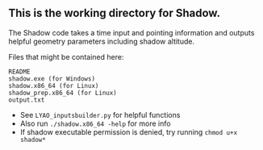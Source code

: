 ## This is the working directory for Shadow.

The Shadow code takes a time input and pointing information and outputs helpful geometry parameters including shadow altitude.

Files that might be contained here:
```
README
shadow.exe (for Windows)
shadow.x86_64 (for Linux)
shadow_prep.x86_64 (for Linux)
output.txt
```

* See ```LYAO_inputsbuilder.py``` for helpful functions
* Also run ```./shadow.x86_64 -help``` for more info
* If shadow executable permission is denied, try running ```chmod u+x shadow*```

